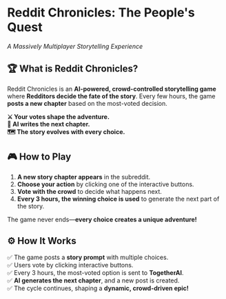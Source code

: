 # Reddit Chronicles: The People's Quest  
_A Massively Multiplayer Storytelling Experience_  

## 🏆 What is Reddit Chronicles?  
Reddit Chronicles is an **AI-powered, crowd-controlled storytelling game** where **Redditors decide the fate of the story**. Every few hours, the game **posts a new chapter** based on the most-voted decision.  

**⚔️ Your votes shape the adventure.**  
**📖 AI writes the next chapter.**  
**🗺️ The story evolves with every choice.**  

## 🎮 How to Play  
1. **A new story chapter appears** in the subreddit.  
2. **Choose your action** by clicking one of the interactive buttons.  
3. **Vote with the crowd** to decide what happens next.  
4. **Every 3 hours, the winning choice is used** to generate the next part of the story.  

The game never ends—**every choice creates a unique adventure!**  

## ⚙️ How It Works  
✅ The game posts a **story prompt** with multiple choices.  
✅ Users vote by clicking interactive buttons.  
✅ Every 3 hours, the most-voted option is sent to **TogetherAI**.  
✅ **AI generates the next chapter**, and a new post is created.  
✅ The cycle continues, shaping a **dynamic, crowd-driven epic!**  